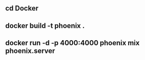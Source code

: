 
## cd Docker
## docker build -t phoenix .
## docker run -d -p 4000:4000 phoenix mix phoenix.server
